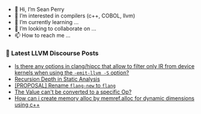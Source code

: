 - 👋 Hi, I’m Sean Perry
- 👀 I’m interested in compilers (c++, COBOL, llvm)
- 🌱 I’m currently learning ...
- 💞️ I’m looking to collaborate on ...
- 📫 How to reach me ...

<!---
s66perry/s66perry is a ✨ special ✨ repository because its `README.md` (this file) appears on your GitHub profile.
You can click the Preview link to take a look at your changes.
--->
### 📕 Latest LLVM Discourse Posts

<!-- DISCOURSE-LLVM:START -->
- [Is there any options in clang/hipcc that allow to filter only IR from device kernels when using the `-emit-llvm -S` option?](https://discourse.llvm.org/t/is-there-any-options-in-clang-hipcc-that-allow-to-filter-only-ir-from-device-kernels-when-using-the-emit-llvm-s-option/69470#post_1)
- [Recursion Depth in Static Analysis](https://discourse.llvm.org/t/recursion-depth-in-static-analysis/63832#post_5)
- [[PROPOSAL] Rename `flang-new` to `flang`](https://discourse.llvm.org/t/proposal-rename-flang-new-to-flang/69462#post_5)
- [The Value can&#39;t be converted to a specific Op?](https://discourse.llvm.org/t/the-value-cant-be-converted-to-a-specific-op/69468#post_1)
- [How can i create memory alloc by memref.alloc for dynamic dimensions using c++](https://discourse.llvm.org/t/how-can-i-create-memory-alloc-by-memref-alloc-for-dynamic-dimensions-using-c/69318#post_3)
<!-- DISCOURSE-LLVM:END -->
